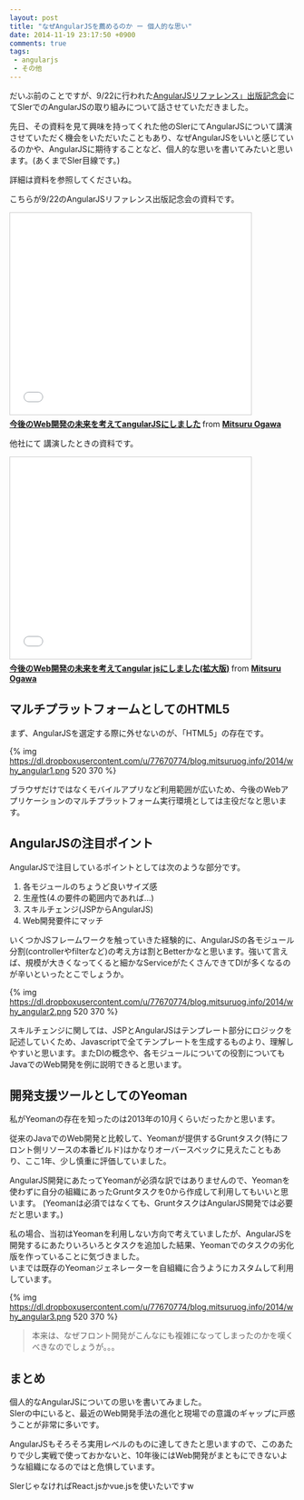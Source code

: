 ```yaml
---
layout: post
title: "なぜAngularJSを薦めるのか ー 個人的な思い"
date: 2014-11-19 23:17:50 +0900
comments: true
tags: 
 - angularjs
 - その他
---
```


だいぶ前のことですが、9/22に行われた[AngularJSリファレンス」出版記念会](http://html5experts.jp/albatrosary/10855/)にてSIerでのAngularJSの取り組みについて話させていただきました。


先日、その資料を見て興味を持ってくれた他のSIerにてAngularJSについて講演させていただく機会をいただいたこともあり、なぜAngularJSをいいと感じているのかや、AngularJSに期待することなど、個人的な思いを書いてみたいと思います。(あくまでSIer目線です。)

<!-- more -->

詳細は資料を参照してくださいね。

こちらが9/22のAngularJSリファレンス出版記念会の資料です。

<iframe src="//www.slideshare.net/slideshow/embed_code/39280942" width="425" height="355" frameborder="0" marginwidth="0" marginheight="0" scrolling="no" style="border:1px solid #CCC; border-width:1px; margin-bottom:5px; max-width: 100%;" allowfullscreen> </iframe> <div style="margin-bottom:5px"> <strong> <a href="//www.slideshare.net/mitsuruogawa33/webangularjs" title="今後のWeb開発の未来を考えてangularJSにしました" target="_blank">今後のWeb開発の未来を考えてangularJSにしました</a> </strong> from <strong><a href="//www.slideshare.net/mitsuruogawa33" target="_blank">Mitsuru Ogawa</a></strong> </div>

他社にて 講演したときの資料です。

<iframe src="//www.slideshare.net/slideshow/embed_code/41489044" width="425" height="355" frameborder="0" marginwidth="0" marginheight="0" scrolling="no" style="border:1px solid #CCC; border-width:1px; margin-bottom:5px; max-width: 100%;" allowfullscreen> </iframe> <div style="margin-bottom:5px"> <strong> <a href="//www.slideshare.net/mitsuruogawa33/webangular-js" title="今後のWeb開発の未来を考えてangular jsにしました(拡大版)" target="_blank">今後のWeb開発の未来を考えてangular jsにしました(拡大版)</a> </strong> from <strong><a href="//www.slideshare.net/mitsuruogawa33" target="_blank">Mitsuru Ogawa</a></strong> </div>

## マルチプラットフォームとしてのHTML5

まず、AngularJSを選定する際に外せないのが、「HTML5」の存在です。

{% img https://dl.dropboxusercontent.com/u/77670774/blog.mitsuruog.info/2014/why_angular1.png 520 370 %}

ブラウザだけではなくモバイルアプリなど利用範囲が広いため、今後のWebアプリケーションのマルチプラットフォーム実行環境としては主役だなと思います。

## AngularJSの注目ポイント

AngularJSで注目しているポイントとしては次のような部分です。

1.  各モジュールのちょうど良いサイズ感
2.  生産性(4.の要件の範囲内であれば...)
3.  スキルチェンジ(JSPからAngularJS)
4.  Web開発要件にマッチ

いくつかJSフレームワークを触っていきた経験的に、AngularJSの各モジュール分割(controllerやfilterなど)の考え方は割とBetterかなと思います。強いて言えば、規模が大きくなってくると細かなServiceがたくさんできてDIが多くなるのが辛いといったとこでしょうか。

{% img https://dl.dropboxusercontent.com/u/77670774/blog.mitsuruog.info/2014/why_angular2.png 520 370 %}

スキルチェンジに関しては、JSPとAngularJSはテンプレート部分にロジックを記述していくため、Javascriptで全てテンプレートを生成するものより、理解しやすいと思います。またDIの概念や、各モジュールについての役割についてもJavaでのWeb開発を例に説明できると思います。

## 開発支援ツールとしてのYeoman

私がYeomanの存在を知ったのは2013年の10月くらいだったかと思います。

従来のJavaでのWeb開発と比較して、Yeomanが提供するGruntタスク(特にフロント側リソースの本番ビルド)はかなりオーバースペックに見えたこともあり、ここ1年、少し慎重に評価していました。

AngularJS開発にあたってYeomanが必須な訳ではありませんので、Yeomanを使わずに自分の組織にあったGruntタスクを0から作成して利用してもいいと思います。
(Yeomanは必須ではなくても、GruntタスクはAngularJS開発では必要だと思います。)

私の場合、当初はYeomanを利用しない方向で考えていましたが、AngularJSを開発するにあたりいろいろとタスクを追加した結果、Yeomanでのタスクの劣化版を作っていることに気づきました。  
いまでは既存のYeomanジェネレーターを自組織に合うようにカスタムして利用しています。

{% img https://dl.dropboxusercontent.com/u/77670774/blog.mitsuruog.info/2014/why_angular3.png 520 370 %}

> 本来は、なぜフロント開発がこんなにも複雑になってしまったのかを嘆くべきなのでしょうが。。。

## まとめ

個人的なAngularJSについての思いを書いてみました。  
SIerの中にいると、最近のWeb開発手法の進化と現場での意識のギャップに戸惑うことが非常に多いです。

AngularJSもそろそろ実用レベルのものに達してきたと思いますので、このあたりで少し実戦で使っておかないと、10年後にはWeb開発がまともにできないような組織になるのではと危惧しています。

SIerじゃなければReact.jsかvue.jsを使いたいですw